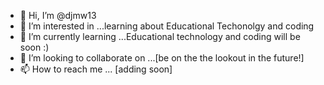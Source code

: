 - 👋 Hi, I’m @djmw13
- 👀 I’m interested in ...learning about Educational Techonolgy and coding
- 🌱 I’m currently learning ...Educational technology and coding will be soon :)
- 💞️ I’m looking to collaborate on ...[be on the the lookout in the future!]
- 📫 How to reach me ... [adding soon]

<!---
djmw13/djmw13 is a ✨ special ✨ repository because its `README.md` (this file) appears on your GitHub profile.
You can click the Preview link to take a look at your changes.
--->
